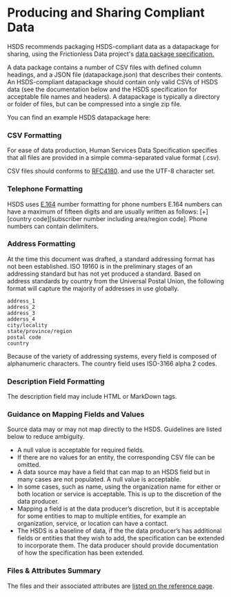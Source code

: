 Producing and Sharing Compliant Data
====================================

HSDS recommends packaging HSDS-compliant data as a datapackage for sharing, using the Frictionless Data project's [data package specification.](http://specs.frictionlessdata.io/data-packages/)

A data package contains a number of CSV files with defined column headings, and a JSON file (datapackage.json) that describes their contents. An HSDS-compliant datapackage should contain only valid CSVs of HSDS data (see the documentation below and the HSDS specification for acceptable file names and headers). A datapackage is typically a directory or folder of files, but can be compressed into a single zip file.

You can find an example HSDS datapackage here: <TODO>

### CSV Formatting

For ease of data production, Human Services Data Specification specifies that all files are provided in a simple comma-separated value format (.csv). 

CSV files should conforms to [RFC4180](http://tools.ietf.org/html/rfc4180). and use the UTF-8 character set.

### Telephone Formatting

HSDS uses [E.164](http://www.itu.int/rec/T-REC-E.164-201011-I/en) number formatting for phone numbers E.164 numbers can have a maximum of fifteen digits and are usually written as follows: [+][country code][subscriber number including area/region code]. Phone numbers can contain delimiters.

### Address Formatting

At the time this document was drafted, a standard addressing format has not been established. ISO 19160  is in the preliminary stages of an addressing standard but has not yet produced a standard. Based on address standards by country from the Universal Postal Union,  the following format will capture the majority of addresses in use globally.

    address_1
    address_2
    address_3
    adderss_4
    city/locality
    state/province/region
    postal code
    country

Because of the variety of addressing systems, every field is composed of alphanumeric characters. The country field uses ISO-3166 alpha 2 codes.

### Description Field Formatting

The description field may include HTML or MarkDown tags.

### Guidance on Mapping Fields and Values

Source data may or may not map directly to the HSDS. Guidelines are listed below to reduce ambiguity.

* A null value is acceptable for required fields.
* If there are no values for an entity, the corresponding CSV file can be omitted.
* A data source may have a field that can map to an HSDS field but in many cases are not populated. A null value is acceptable.
* In some cases, such as name, using the organization name for either or both location or service is acceptable. This is up to the discretion of the data producer.
* Mapping a field is at the data producer’s discretion, but it is acceptable for some entities to map to multiple entities, for example an organization, service, or location can have a contact.
* The HSDS is a baseline of data, if the the data producer’s has additional fields or entities that they wish to add, the specification can be extended to incorporate them. The data producer should provide documentation of how the specification has been extended.

### Files & Attributes Summary

The files and their associated attributes are [listed on the reference page](reference.md).


